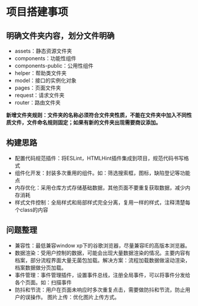 # 项目搭建事项

## 明确文件夹内容，划分文件明确

* assets：静态资源文件夹
* components：功能性组件
* components-public：公用性组件
* helper：帮助类文件夹
* model：接口的实例化对象
* pages：页面文件夹
* request：请求文件夹
* router：路由文件夹

**新增文件夹规则：文件夹的名称必须符合文件夹性质，不能在文件夹中加入不同性质文件，文件命名规则固定；如果有新的文件夹出现需要商议添加。**

## 构建思路

* 配置代码规范插件：将ESLint，HTMLHint插件集成到项目，规范代码书写格式
* 组件化开发：封装多次重用的组件。如：筛选搜索框，图标，缺陷登记等功能点
* 内存优化：采用仓库方式存储基础数据，其他页面不要重复获取数据，减少内存消耗
* 样式文件控制：全局样式和局部样式完全分离，复用一样的样式，注释清楚每个class的内容

## 问题整理

* 兼容性：最低兼容window xp下的谷歌浏览器，尽量兼容IE的高版本浏览器。
* 数据渲染：受用户控制的数据，可能会出现大量数据渲染的情况。主要内容有档案，部分流程界面大量无菌包加载。解决方案：流程加载数据做滚动渲染，档案数据做分页加载。
* 事件管理：事件管理插件，设置事件总线，注册全局事件，可以将事件分发给各个页面。如：扫描事件
* 防抖和节流：用户在页面未响应时多次重复点击，需要做防抖和节流，防止用户的误操作。
图片上传：优化图片上传方式。
